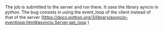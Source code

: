 The job is submitted to the server and run there. It uses the library ayncio in python. The bug consists in using the event_loop of the client instead of that of the server (https://docs.python.org/3/library/asyncio-eventloop.html#asyncio.Server.get_loop )